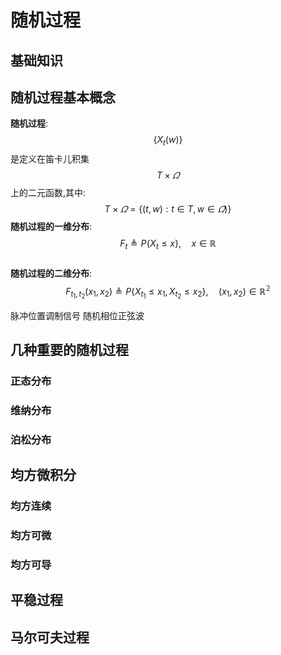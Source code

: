 # 随机过程

## 基础知识

## 随机过程基本概念

**随机过程**:
$$
    {\{X_t(w)\}}
$$
是定义在笛卡儿积集
$$
    T \times \varOmega
$$
上的二元函数,其中:
$$
    T \times \varOmega = \{(t, w): t \in T, w \in \varOmega)\}
$$
**随机过程的一维分布**:
$$
    F_t \triangleq P \{X_t \leq x \}, \quad x \in \mathbb{R}
$$  
**随机过程的二维分布**:
$$
    F_{{t_1},{t_2}}(x_1, x_2) \triangleq P \{ X_{t_1} \leq x_1, X_{t_2} \leq x_2 \}, \quad (x_1,x_2) \in \mathbb{R^2}
$$

脉冲位置调制信号
随机相位正弦波

## 几种重要的随机过程

### 正态分布

### 维纳分布

### 泊松分布

## 均方微积分

### 均方连续

### 均方可微

### 均方可导

## 平稳过程

## 马尔可夫过程
